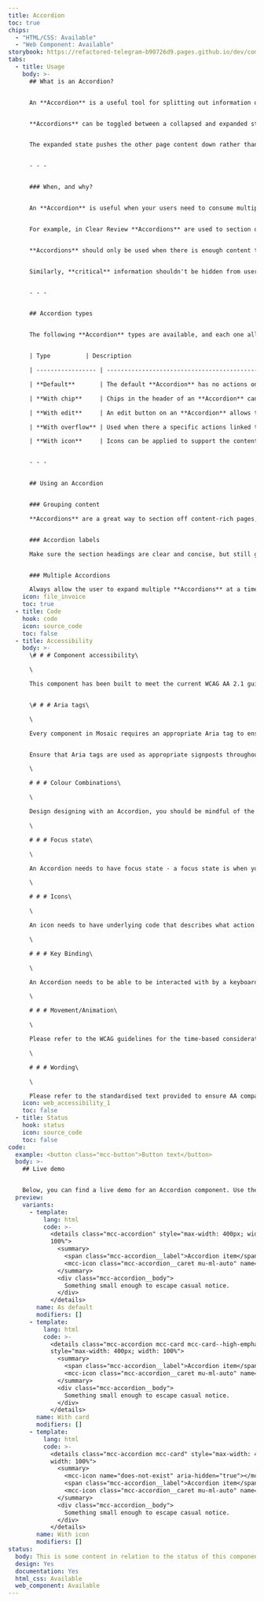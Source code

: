```yaml
---
title: Accordion
toc: true
chips:
  - "HTML/CSS: Available"
  - "Web Component: Available"
storybook: https://refactored-telegram-b90726d9.pages.github.io/dev/components/?path=/docs/components-accordion-introduction
tabs:
  - title: Usage
    body: >-
      ## What is an Accordion?


      An **Accordion** is a useful tool for splitting out information on a page - if you have a page that contains multiple different pieces of information, an **Accordion** can help reduce the amount of vertical space a page uses.


      **Accordions** can be toggled between a collapsed and expanded state to expose hidden content, which can help the user locate the specific information they need without presenting all of it to them at once. 


      The expanded state pushes the other page content down rather than being overlaying it on top of other content, which helps to maintain the vertical hierarchy of the page.


      - - -


      ### When, and why?


      An **Accordion** is useful when your users need to consume multiple items with specific content in a single page. Allowing users to have control over the content by expanding it, or leaving it collapsed, lets them decide what is relevant to them at that time. 


      For example, in Clear Review **Accordions** are used to section off specific sections of feedback, as you can see below. The user can expand each piece of feedback and interact with the "Reply/Thank" button within. Without the **Accordion**, this page would be quite cluttered and the user wouldn't be able to focus one one specific piece of feedback.


      **Accordions** should only be used when there is enough content to condense - they shouldn't be used as an organisational tool, or for navigation purposes. They are a tool to help reduce visual clutter for a user and should only be used when necessary, not by default.


      Similarly, **critical** information shouldn't be hidden from users. If the content is critical for the page's function, it should always be visible and shouldn't be hidden by an **Accordion**.


      - - -


      ## Accordion types


      The following **Accordion** types are available, and each one allows you to include a subheading:


      | Type          | Description                                                                                                                                                                              |

      | ----------------- | ---------------------------------------------------------------------------------------------------------------------------------------------------------------------------------------- |

      | **Default**       | The default **Accordion** has no actions on it, and simply expands and collapses content.|

      | **With chip**     | Chips in the header of an **Accordion** can be used to signify status, content type, dates, etc.                                                                                         |

      | **With edit**     | An edit button on an **Accordion** allows the user to enter an edit state.                                                                                                               |

      | **With overflow** | Used when there a specific actions linked to each accordion                                                                                                                              |

      | **With icon**     | Icons can be applied to support the content of the heading but should not be used in conjunction with buttons or chips on the right - this will add too much cognitive load to the page. |


      - - -


      ## Using an Accordion


      ### Grouping content

      **Accordions** are a great way to section off content-rich pages, collapsing the sections will also give users an overview of the content available whilst minimising scrolling and make the page appear less daunting. If your page contains multiple different content types, an **Accordion** should be used to separate them out into easy-to-digest sections.


      ### Accordion labels

      Make sure the section headings are clear and concise, but still give the user enough information about what each one contains. Headings should be sentence case and not have the first letter of every word capitalised - you can read more about styling copy like this by reading our [content guidelines](/guidelines/style-guide).


      ### Multiple Accordions

      Always allow the user to expand multiple **Accordions** at a time, and avoid hiding task critical content. If a user can only open one **Accordion** at a time, then it is better to consider a different approach.
    icon: file_invoice
    toc: true
  - title: Code
    hook: code
    icon: source_code
    toc: false
  - title: Accessibility
    body: >-
      \# # # Component accessibility\

      \

      This component has been built to meet the current WCAG AA 2.1 guidelines. We also test these components against the guidelines before release.


      \# # # Aria tags\

      \

      Every component in Mosaic requires an appropriate Aria tag to ensure that screen readers can effectively parse the page. For Accordion


      Ensure that Aria tags are used as appropriate signposts throughout the product.\

      \

      # # # Colour Combinations\

      \

      Design designing with an Accordion, you should be mindful of the colour combinations you are using. The components have been designed with this in mind, but if you are using colours that are not part of the default Mosaic theme, please ensure that there is a clear colour contrast between the Accordion and the background it is on. To check the contrast, please use [WebAIM's contrast checker](https://webaim.org/resources/contrastchecker/).\

      \

      # # # Focus state\

      \

      An Accordion needs to have focus state - a focus state is when you tab into an element to interact with it. Ensure that users can use their keyboard to focus on Accordions.\

      \

      # # # Icons\

      \

      An icon needs to have underlying code that describes what action the icon takes. the labels should be specific - for example, 'bin' icon for delete should be labelled 'delete'. not 'bin'.\

      \

      # # # Key Binding\

      \

      An Accordion needs to be able to be interacted with by a keyboard. The key-bind should be 'Enter' to open the Accordion and 'Enter' to close it while focused on the header of the Accordion, not the Accordion's content. Pay special attention to the components used within the Accordion to ensure that they have their own specific key-binding if necessary. \

      \

      # # # Movement/Animation\

      \

      Please refer to the WCAG guidelines for the time-based considerations for animations.\

      \

      # # # Wording\

      \

      Please refer to the standardised text provided to ensure AA compatibility. If this is not possible, please contact accessibility@oneadvanced.com
    icon: web_accessibility_1
    toc: false
  - title: Status
    hook: status
    icon: source_code
    toc: false
code:
  example: <button class="mcc-button">Button text</button>
  body: >-
    ## Live demo


    Below, you can find a live demo for an Accordion component. Use the drop-down menus and radio buttons to view the different Button Types and Variants.
  preview:
    variants:
      - template:
          lang: html
          code: >-
            <details class="mcc-accordion" style="max-width: 400px; width:
            100%">
              <summary>
                <span class="mcc-accordion__label">Accordion item</span>
                <mcc-icon class="mcc-accordion__caret mu-ml-auto" name="angle_down" aria-hidden="true"></mcc-icon>
              </summary>
              <div class="mcc-accordion__body">
                Something small enough to escape casual notice.
              </div>
            </details>
        name: As default
        modifiers: []
      - template:
          lang: html
          code: >-
            <details class="mcc-accordion mcc-card mcc-card--high-emphasis"
            style="max-width: 400px; width: 100%">
              <summary>
                <span class="mcc-accordion__label">Accordion item</span>
                <mcc-icon class="mcc-accordion__caret mu-ml-auto" name="angle_down" aria-hidden="true"></mcc-icon>
              </summary>
              <div class="mcc-accordion__body">
                Something small enough to escape casual notice.
              </div>
            </details>
        name: With card
        modifiers: []
      - template:
          lang: html
          code: >-
            <details class="mcc-accordion mcc-card" style="max-width: 400px;
            width: 100%">
              <summary>
                <mcc-icon name="does-not-exist" aria-hidden="true"></mcc-icon>
                <span class="mcc-accordion__label">Accordion item</span>
                <mcc-icon class="mcc-accordion__caret mu-ml-auto" name="angle_down" aria-hidden="true"></mcc-icon>
              </summary>
              <div class="mcc-accordion__body">
                Something small enough to escape casual notice.
              </div>
            </details>
        name: With icon
        modifiers: []
status:
  body: This is some content in relation to the status of this component.
  design: Yes
  documentation: Yes
  html_css: Available
  web_component: Available
---
```

